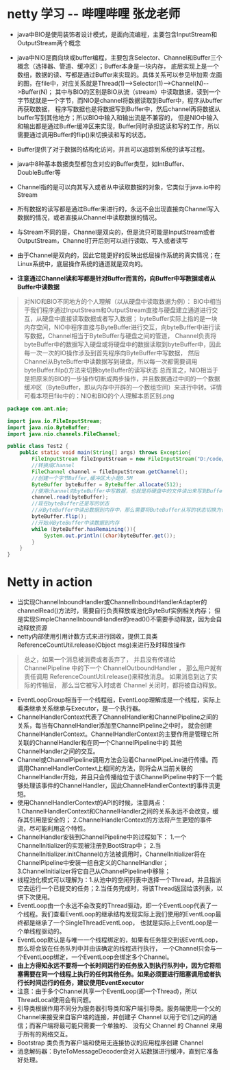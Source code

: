 # netty 学习 -- 哔哩哔哩 张龙老师
- java中BIO是使用装饰者设计模式，是面向流编程，主要包含InputStream和OutputStream两个概念

- java中NIO是面向块或buffer编程，主要包含Selector、Channel和Buffer三个概念（选择器、管道、缓冲区）；Buffer本身是一块内存，
底层实现上是一个数组，数据的读、写都是通过Buffer来实现的。具体关系可以参见毕加索·龙画的图，在file中，对应关系就是Thread(1)-->Selector(1)-->Channel(N)-->Buffer(N)；
其中与BIO的区别是BIO从流（stream）中读取数据，读到一个字节就就是一个字节，而NIO是channel将数据读取到Buffer中，程序从buffer再获取数据，
程序写数据也是将数据写到Buffer中，然后channel再将数据从buffer写到其他地方；所以BIO中输入和输出流是不兼容的，
但是NIO中输入和输出都是通过Buffer缓冲区来实现，Buffer同时承担这读和写的工作，所以需要通过调用Buffer的flip()来切换读和写的状态。

- Buffer提供了对于数据的结构化访问，并且可以追踪到系统的读写过程。

- java中8种基本数据类型都包含对应的Buffer类型，如IntBuffer、DoubleBuffer等

- Channel指的是可以向其写入或者从中读取数据的对象，它类似于java.io中的Stream

- 所有数据的读写都是通过Buffer来进行的，永远不会出现直接向Channel写入数据的情况，或者直接从Channel中读取数据的情况。

- 与Stream不同的是，Channel是双向的，但是流只可能是InputStream或者OutputStream，Channel打开后则可以进行读取、写入或者读写

- 由于Channel是双向的，因此它能更好的反映出低层操作系统的真实情况；在Linux系统中，底层操作系统的通道就是双向的。

- **注意通过Channel读和写都是针对Buffer而言的，向Buffer中写数据或者从Buffer中读数据**

> 对NIO和BIO不同地方的个人理解（以从硬盘中读取数据为例）：
>BIO中相当于我们程序通过InputStream和OutputStream直接与硬盘建立通道进行交互，从硬盘中直接读取数据或者写入数据；
>byteBuffer实际上指的是一块内存空间，NIO中程序直接与ByteBuffer进行交互，向byteBuffer中进行读写数据，Channel相当于ByteBuffer与硬盘之间的管道，
>Channel负责将byteBuffer中的数据写入硬盘或将硬盘中的数据读取到byteBuffer中，因此每一次一次的IO操作涉及到首先程序向ByteBuffer中写数据，
>然后Channel从ByteBuffer中读数据写到硬盘，所以每一次都需要调用byteBuffer.filp()方法来切换byteBuffer的读写状态
>总而言之，NIO相当于是把原来的BIO的一步操作切断成两步操作，并且数据通过中间的一个数据缓冲区（ByteBuffer，即从内存中开辟的一个数组空间）来进行中转。详情可看本项目file中的：NIO和BIO的个人理解本质区别.png
```java
package com.ant.nio;

import java.io.FileInputStream;
import java.nio.ByteBuffer;
import java.nio.channels.FileChannel;

public class Test2 {
    public static void main(String[] args) throws Exception{
        FileInputStream fileInputStream = new FileInputStream("D:/code/code_idea/netty-study/bilibili/hello.txt");
        //转换成Channel
        FileChannel channel = fileInputStream.getChannel();
        //创建一个字节Buffer,缓冲区大小是0.5M
        ByteBuffer byteBuffer = ByteBuffer.allocate(512);
        //使用channel向byteBuffer中写数据，也就是将硬盘中的文件读出来写到Buffer中
        channel.read(byteBuffer);
        //现在byteBuffer还是写的状态
        //从ByteBuffer中读出数据到内存中，那么需要将ButeBuffer从写的状态切换为读的状态
        byteBuffer.flip();
        //开始从ByteBuffer中读数据到内存
        while (byteBuffer.hasRemaining()){
            System.out.println((char)byteBuffer.get());
        }
    }
}

```



































# Netty in action
- 当实现ChannelInboundHandler或ChannelInboundHandlerAdapter的channelRead()方法时，需要自行负责释放或池化ByteBuf实例相关内存；
  但是实现SimpleChannelInboundHandler的read0()不需要手动释放，因为会自动释放资源
- netty内部使用引用计数方式来进行回收，提供工具类ReferenceCountUtil.release(Object msg)来进行及时释放操作
> 总之，如果一个消息被消费或者丢弃了， 并且没有传递给 ChannelPipeline 中的下一个
 ChannelOutboundHandler
 ， 那么用户就有责任调用 ReferenceCountUtil.release()来释放消息。
 如果消息到达了实际的传输层， 那么当它被写入时或者 Channel 关闭时，都将被自动释放。
- EventLoopGroup相当于一个线程组，EventLoop理解成是一个线程，实际上看类继承关系继承与Executor，是一个执行器。
- ChannelHandlerContext代表了ChannelHandler和ChannelPipeline之间的关系，每当有ChannelHandler添加至ChannelPipeline之中时，
  就会创建ChannelHandlerContext。ChannelHandlerContext的主要作用是管理它所关联的ChannelHandler和在同一个ChannelPipeline中的
  其他ChannelHandler之间的交互。
- Channel或ChannelPipeline调用方法会沿着ChannelPipeLine进行传播。而调用ChannelHandlerContext上相同的方法，则将会从当前关联的
  ChannelHandler开始，并且只会传播给位于该ChannelPipeline中的下一个能够处理该事件的ChannelHandler，因此ChannelHandlerContext的事件流更短。
- 使用ChannelHandlerContext的API的时候，注意两点：1.ChannelHandlerContext和ChannelHandler之间的关系永远不会改变，缓存其引用是安全的；
  2.ChannelHandlerContext的方法将产生更短的事件流，尽可能利用这个特性。
- ChannelHandler安装到ChannelPipeline中的过程如下：
1.一个ChannelInitializer的实现被注册到BootStrap中；
2.当ChannelInitializer.initChannel()方法被调用时，ChannelInitializer将在ChannelPipeline中安装一组自定义的ChannelHandler；
3.ChannelInitializer将它自己从ChannelPipeline中移除；
- 线程池化模式可以理解为：1.从池中的空闲列表中选择一个Thread，并且指派它去运行一个已提交的任务；2.当任务完成时，将该Thread返回给该列表，以供下次使用。
- EventLoop由一个永远不会改变的Thread驱动，即一个EventLoop代表了一个线程。我们查看EventLoop的继承结构发现实际上我们使用的EventLoop最终都是继承了一个SingleThreadEventLoop，
也就是实际上EventLoop是一个单线程驱动的。
- EventLoop默认是与唯一一个线程绑定的，如果有任务提交到该EventLoop，那么将会放在任务队列中并由该确定的线程进行执行，
一个Channel只会与一个EventLoop绑定，一个EventLoop会绑定多个Channel。
- **由上方得知永远不要将一个长时间运行的任务放入到执行队列中，因为它将阻塞需要在同一个线程上执行的任何其他任务。如果必须要进行阻塞调用或者执行长时间运行的任务，建议使用EventExecutor**
- 注意：由于多个Channel共享一个EventLoop(即一个Thread)，所以ThreadLocal使用会有问题。
- 引导类根据作用不同分为服务器引导类和客户端引导类。服务端使用一个父的Channel来接受来自客户端的连接，并创建子 Channel 以用于它们之间的通信；而客户端将最可能只需要一个单独的、 没有父 Channel 的 Channel 来用于所有的网络交互。
- Bootstrap 类负责为客户端和使用无连接协议的应用程序创建 Channel
- 消息解码器：ByteToMessageDecoder会对入站数据进行缓冲，直到它准备好处理。

